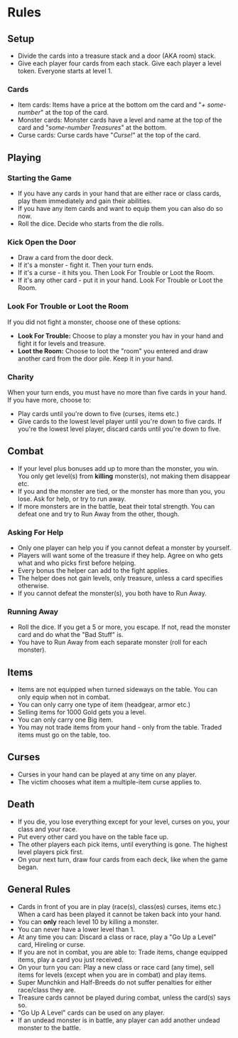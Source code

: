 # Rules

## Setup

- Divide the cards into a treasure stack and a door (AKA room) stack.
- Give each player four cards from each stack. Give each player a level token. Everyone starts at level 1. 

### Cards
- Item cards: Items have a price at the bottom om the card and "_+ some-number_" at the top of the card. 
- Monster cards: Monster cards have a level and name at the top of the card and "_some-number Treasures_" at the bottom. 
- Curse cards: Curse cards have "_Curse!_" at the top of the card.

## Playing

### Starting the Game
- If you have any cards in your hand that are either race or class cards, play them immediately and gain their abilities.
- If you have any item cards and want to equip them you can also do so now.
- Roll the dice. Decide who starts from the die rolls.

### Kick Open the Door
 - Draw a card from the door deck. 
 - If it's a monster - fight it. Then your turn ends. 
 - If it's a curse - it hits you. Then Look For Trouble or Loot the Room.
 - If it's any other card - put it in your hand. Look For Trouble or Loot the Room.

### Look For Trouble or Loot the Room
If you did not fight a monster, choose one of these options:

 - **Look For Trouble:** Choose to play a monster you hav in your hand and fight it for levels and treasure. 
 - **Loot the Room:** Choose to loot the "room" you entered and draw another card from the door pile. Keep it in your hand. 

### Charity
When your turn ends, you must have no more than five cards in your hand. If you have more, choose to:

 - Play cards until you're down to five (curses, items etc.)
 - Give cards to the lowest level player until you're down to five cards. If you're the lowest level player, discard cards until you're down to five.

## Combat
 - If your level plus bonuses add up to more than the monster, you win. You only get level(s) from **killing** monster(s), not making them disappear etc. 
 - If you and the monster are tied, or the monster has more than you, you lose. Ask for help, or try to run away. 
 - If more monsters are in the battle, beat their total strength. You can defeat one and try to Run Away from the other, though. 

### Asking For Help
 - Only one player can help you if you cannot defeat a monster by yourself.
 - Players will want some of the treasure if they help. Agree on who gets what and who picks first before helping. 
 - Every bonus the helper can add to the fight applies. 
 - The helper does not gain levels, only treasure, unless a card specifies otherwise.
 - If you cannot defeat the monster(s), you both have to Run Away.

### Running Away
 - Roll the dice. If you get a 5 or more, you escape. If not, read the monster card and do what the "Bad Stuff" is. 
 - You have to Run Away from each separate monster (roll for each monster).

## Items
- Items are not equipped when turned sideways on the table. You can only equip when not in combat. 
- You can only carry one type of item (headgear, armor etc.)
- Selling items for 1000 Gold gets you a level.
- You can only carry one Big item.
- You may not trade items from your hand - only from the table. Traded items must go on the table, too.

## Curses
 - Curses in your hand can be played at any time on any player. 
 - The victim chooses what item a multiple-item curse applies to.
 
## Death
 - If you die, you lose everything except for your level, curses on you, your class and your race.
 - Put every other card you have on the table face up.
 - The other players each pick items, until everything is gone. The highest level players pick first.
 - On your next turn, draw four cards from each deck, like when the game began.

## General Rules

- Cards in front of you are in play (race(s), class(es) curses, items etc.) When a card has been played it cannot be taken back into your hand.
- You can **only** reach level 10 by killing a monster. 
- You can never have a lower level than 1.
- At any time you can: Discard a class or race, play a "Go Up a Level" card, Hireling or curse.
- If you are not in combat, you are able to: Trade items, change equipped items, play a card you just received.
- On your turn you can: Play a new class or race card (any time), sell items for levels (except when you are in combat) and play items.  
- Super Munchkin and Half-Breeds do not suffer penalties for either race/class they are. 
- Treasure cards cannot be played during combat, unless the card(s) says so.
- "Go Up A Level" cards can be used on any player.
- If an undead monster is in battle, any player can add another undead monster to the battle.
